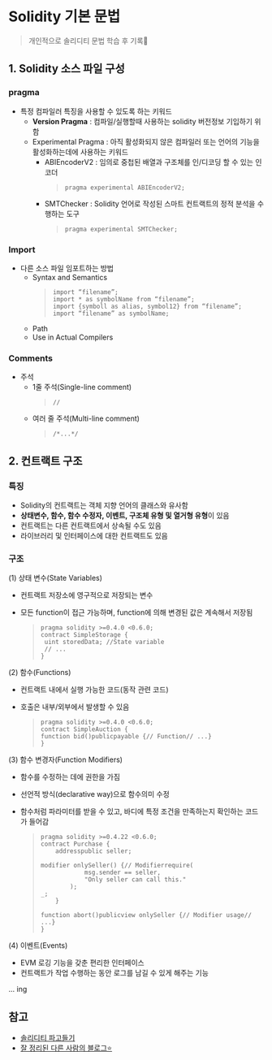 # Solidity 기본 문법
> 개인적으로 솔리디티 문법 학습 후 기록📝

## 1. Solidity 소스 파일 구성
### pragma 
- 특정 컴파일러 특징을 사용할 수 있도록 하는 키워드
  - **Version Pragma** : 컴파일/실행할때 사용하는 solidity 버전정보 기입하기 위함
  - Experimental Pragma : 아직 활성화되지 않은 컴파일러 또는 언어의 기능을 활성화하는데에 사용하는 키워드
      - ABIEncoderV2 : 임의로 중첩된 배열과 구조체를 인/디코딩 할 수 있는 인코더
        > `pragma experimental ABIEncoderV2;`
      - SMTChecker : Solidity 언어로 작성된 스마트 컨트랙트의 정적 분석을 수행하는 도구
        > `pragma experimental SMTChecker;`
### Import
- 다른 소스 파일 임포트하는 방법
  - Syntax and Semantics
     > ```import “filename”;```  
     > ```import * as symbolName from “filename”;```  
     > ```import {symboll as alias, symbol12} from “filename”;```    
     > ```import “filename” as symbolName;```
  - Path
  - Use in Actual Compilers
### Comments
- 주석
  - 1줄 주석(Single-line comment)
    > `//`
  - 여러 줄 주석(Multi-line comment)
    > `/*...*/`

       
## 2. 컨트랙트 구조
### 특징
- Solidity의 컨트랙트는 객체 지향 언어의 클래스와 유사함
- **상태변수, 함수, 함수 수정자, 이벤트, 구조체 유형 및 열거형 유형**이 있음
- 컨트랙트는 다른 컨트랙트에서 상속될 수도 있음
- 라이브러리 및 인터페이스에 대한 컨트랙트도 있음

### 구조
(1) 상태 변수(State Variables)   
- 컨트랙트 저장소에 영구적으로 저장되는 변수
- 모든 function이 접근 가능하며, function에 의해 변경된 값은 계속해서 저장됨
     
  > ```
  > pragma solidity >=0.4.0 <0.6.0;  
  > contract SimpleStorage {  
  >  uint storedData; //State variable
  >  // ...
  > }  


(2) 함수(Functions)
- 컨트랙트 내에서 실행 가능한 코드(동작 관련 코드)
- 호출은 내부/외부에서 발생할 수 있음

  > ```
  > pragma solidity >=0.4.0 <0.6.0;
  > contract SimpleAuction {
  > function bid()publicpayable {// Function// ...}
  > }

(3) 함수 변경자(Function Modifiers)
- 함수를 수정하는 데에 권한을 가짐
- 선언적 방식(declarative way)으로 함수의미 수정
- 함수처럼 파라미터를 받을 수 있고, 바디에 특정 조건을 만족하는지 확인하는 코드가 들어감
  
  > ```
  > pragma solidity >=0.4.22 <0.6.0;
  > contract Purchase {
  >     addresspublic seller;
  > 
  > modifier onlySeller() {// Modifierrequire(
  >             msg.sender == seller,
  >             "Only seller can call this."
  >         );
  > _;
  >     }
  >
  > function abort()publicview onlySeller {// Modifier usage//
  > ...}
  > }

(4) 이벤트(Events)
- EVM 로깅 기능을 갖춘 편리한 인터페이스
- 컨트랙트가 작업 수행하는 동안 로그를 남길 수 있게 해주는 기능
  
... ing

## 참고
- [솔리디티 파고들기](https://solidity-kr.readthedocs.io/ko/latest/layout-of-source-files.html)
- [잘 정리된 다른 사람의 블로그⭐](https://velog.io/@mae-zung/Solidity-%EA%B8%B0%EB%B3%B8-%EB%AC%B8%EB%B2%95)
